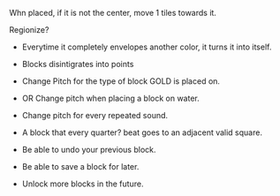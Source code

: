 Whn placed, if it is not the center, move 1 tiles towards it.

Regionize?
- Everytime it completely envelopes another color, it turns it into itself.

- Blocks disintigrates into points

- Change Pitch for the type of block GOLD is placed on.
- OR Change pitch when placing a block on water.

- Change pitch for every repeated sound.

- A block that every quarter? beat goes to an adjacent valid square.


- Be able to undo your previous block.
- Be able to save a block for later.

- Unlock more blocks in the future.